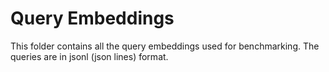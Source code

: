 # Query Embeddings
This folder contains all the query embeddings used for benchmarking. The queries are in jsonl (json lines) format.